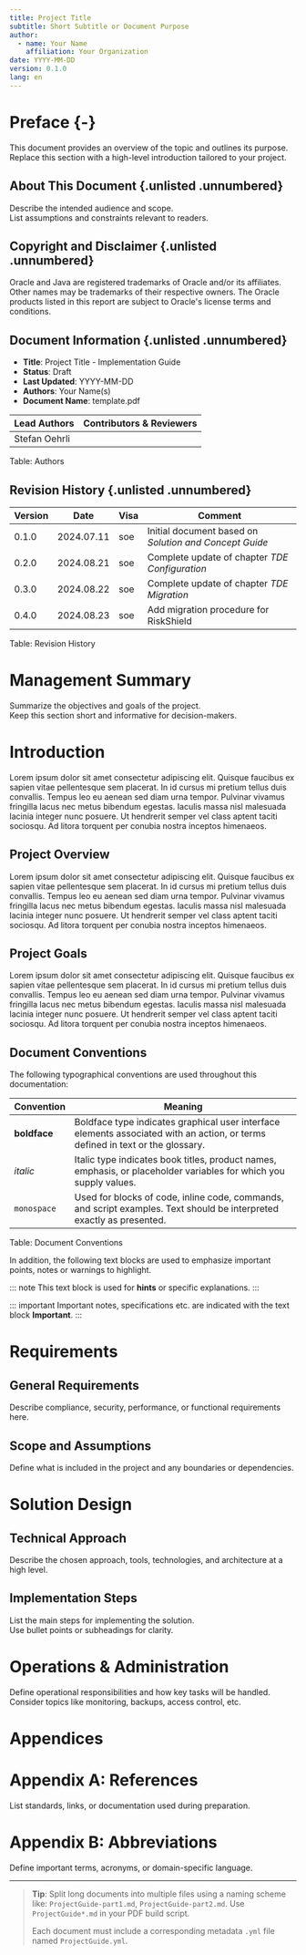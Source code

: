```yaml
---
title: Project Title
subtitle: Short Subtitle or Document Purpose
author:
  - name: Your Name
    affiliation: Your Organization
date: YYYY-MM-DD
version: 0.1.0
lang: en
---
```

<!-- markdownlint-disable MD025 -->
<!-- markdownlint-configure-file { "MD013": { "tables": false } } -->

# Preface {-}

This document provides an overview of the topic and outlines its purpose.  
Replace this section with a high-level introduction tailored to your project.

## About This Document {.unlisted .unnumbered}

Describe the intended audience and scope.  
List assumptions and constraints relevant to readers.

## Copyright and Disclaimer {.unlisted .unnumbered}

Oracle and Java are registered trademarks of Oracle and/or its affiliates. Other
names may be trademarks of their respective owners. The Oracle products listed
in this report are subject to Oracle's license terms and conditions.

## Document Information {.unlisted .unnumbered}

- **Title**: Project Title - Implementation Guide
- **Status**: Draft
- **Last Updated**: YYYY-MM-DD
- **Authors**: Your Name(s)
- **Document Name**: template.pdf

| Lead Authors  | Contributors & Reviewers |
|---------------|--------------------------|
| Stefan Oehrli |                          |

Table: Authors

## Revision History {.unlisted .unnumbered}

| Version | Date       | Visa | Comment                                                |
|---------|------------|------|--------------------------------------------------------|
| 0.1.0   | 2024.07.11 | soe  | Initial document based on *Solution and Concept Guide* |
| 0.2.0   | 2024.08.21 | soe  | Complete update of chapter *TDE Configuration*         |
| 0.3.0   | 2024.08.22 | soe  | Complete update of chapter *TDE Migration*             |
| 0.4.0   | 2024.08.23 | soe  | Add migration procedure for RiskShield                 |

Table: Revision History

# Management Summary

Summarize the objectives and goals of the project.  
Keep this section short and informative for decision-makers.

# Introduction

Lorem ipsum dolor sit amet consectetur adipiscing elit. Quisque faucibus ex
sapien vitae pellentesque sem placerat. In id cursus mi pretium tellus duis
convallis. Tempus leo eu aenean sed diam urna tempor. Pulvinar vivamus fringilla
lacus nec metus bibendum egestas. Iaculis massa nisl malesuada lacinia integer nunc
posuere. Ut hendrerit semper vel class aptent taciti sociosqu. Ad litora torquent
per conubia nostra inceptos himenaeos.

## Project Overview

Lorem ipsum dolor sit amet consectetur adipiscing elit. Quisque faucibus ex
sapien vitae pellentesque sem placerat. In id cursus mi pretium tellus duis
convallis. Tempus leo eu aenean sed diam urna tempor. Pulvinar vivamus fringilla
lacus nec metus bibendum egestas. Iaculis massa nisl malesuada lacinia integer nunc
posuere. Ut hendrerit semper vel class aptent taciti sociosqu. Ad litora torquent
per conubia nostra inceptos himenaeos.

## Project Goals

Lorem ipsum dolor sit amet consectetur adipiscing elit. Quisque faucibus ex
sapien vitae pellentesque sem placerat. In id cursus mi pretium tellus duis
convallis. Tempus leo eu aenean sed diam urna tempor. Pulvinar vivamus fringilla
lacus nec metus bibendum egestas. Iaculis massa nisl malesuada lacinia integer nunc
posuere. Ut hendrerit semper vel class aptent taciti sociosqu. Ad litora torquent
per conubia nostra inceptos himenaeos.

## Document Conventions

The following typographical conventions are used throughout this documentation:

| Convention   | Meaning                                                                                                                        |
|--------------|--------------------------------------------------------------------------------------------------------------------------------|
| **boldface** | Boldface type indicates graphical user interface elements associated with an action, or terms defined in text or the glossary. |
| *italic*     | Italic type indicates book titles, product names, emphasis, or placeholder variables for which you supply values.              |
| `monospace`  | Used for blocks of code, inline code, commands, and script examples. Text should be interpreted exactly as presented.          |

Table: Document Conventions

In addition, the following text blocks are used to emphasize important points,
notes or warnings to highlight.

::: note
This text block is used for **hints** or specific explanations.
:::

::: important
Important notes, specifications etc. are indicated with the text block **Important**.
:::

# Requirements

## General Requirements

Describe compliance, security, performance, or functional requirements here.

## Scope and Assumptions

Define what is included in the project and any boundaries or dependencies.

# Solution Design

## Technical Approach

Describe the chosen approach, tools, technologies, and architecture at a high level.

## Implementation Steps

List the main steps for implementing the solution.  
Use bullet points or subheadings for clarity.

# Operations & Administration

Define operational responsibilities and how key tasks will be handled.  
Consider topics like monitoring, backups, access control, etc.

# Appendices

# Appendix A: References

List standards, links, or documentation used during preparation.

# Appendix B: Abbreviations

Define important terms, acronyms, or domain-specific language.

---

> **Tip**: Split long documents into multiple files using a naming scheme like:
> `ProjectGuide-part1.md`, `ProjectGuide-part2.md`. Use `ProjectGuide*.md` in your PDF build script.
>  
> Each document must include a corresponding metadata `.yml` file named `ProjectGuide.yml`.
